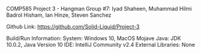 COMP585 Project 3 - Hangman
Group #7: Iyad Shaheen, Muhammad Hilmi Badrol Hisham, Ian Hinze, Steven Sanchez

Github Link:
https://github.com/Solid-Liquid/Project-3

Build/Run Information:
System: Windows 10, MacOS Mojave
Java: JDK 10.0.2, Java Version 10
IDE: IntelliJ Community v2.4
External Libraries: None
